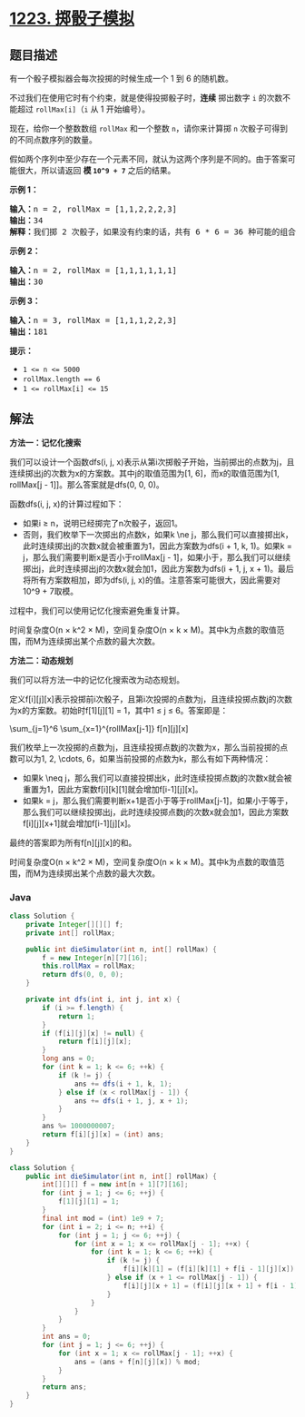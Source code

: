 # [1223. 掷骰子模拟](https://leetcode.cn/problems/dice-roll-simulation)

## 题目描述

<p>有一个骰子模拟器会每次投掷的时候生成一个 1 到 6 的随机数。</p>

<p>不过我们在使用它时有个约束，就是使得投掷骰子时，<strong>连续</strong> 掷出数字&nbsp;<code>i</code>&nbsp;的次数不能超过&nbsp;<code>rollMax[i]</code>（<code>i</code>&nbsp;从 1 开始编号）。</p>

<p>现在，给你一个整数数组&nbsp;<code>rollMax</code>&nbsp;和一个整数&nbsp;<code>n</code>，请你来计算掷&nbsp;<code>n</code>&nbsp;次骰子可得到的不同点数序列的数量。</p>

<p>假如两个序列中至少存在一个元素不同，就认为这两个序列是不同的。由于答案可能很大，所以请返回 <strong>模&nbsp;<code>10^9 + 7</code></strong>&nbsp;之后的结果。</p>

<p><strong>示例 1：</strong></p>

<pre><strong>输入：</strong>n = 2, rollMax = [1,1,2,2,2,3]
<strong>输出：</strong>34
<strong>解释：</strong>我们掷 2 次骰子，如果没有约束的话，共有 6 * 6 = 36 种可能的组合。但是根据 rollMax 数组，数字 1 和 2 最多连续出现一次，所以不会出现序列 (1,1) 和 (2,2)。因此，最终答案是 36-2 = 34。
</pre>

<p><strong>示例 2：</strong></p>

<pre><strong>输入：</strong>n = 2, rollMax = [1,1,1,1,1,1]
<strong>输出：</strong>30
</pre>

<p><strong>示例 3：</strong></p>

<pre><strong>输入：</strong>n = 3, rollMax = [1,1,1,2,2,3]
<strong>输出：</strong>181
</pre>

<p><strong>提示：</strong></p>

<ul>
	<li><code>1 &lt;= n &lt;= 5000</code></li>
	<li><code>rollMax.length == 6</code></li>
	<li><code>1 &lt;= rollMax[i] &lt;= 15</code></li>
</ul>

## 解法

**方法一：记忆化搜索**

我们可以设计一个函数dfs(i, j, x)表示从第i次掷骰子开始，当前掷出的点数为j，且连续掷出j的次数为x的方案数。其中j的取值范围为[1, 6]，而x的取值范围为[1, rollMax[j - 1]]。那么答案就是dfs(0, 0, 0)。

函数dfs(i, j, x)的计算过程如下：

-   如果i ≥ n，说明已经掷完了n次骰子，返回1。
-   否则，我们枚举下一次掷出的点数k，如果k \ne j，那么我们可以直接掷出k，此时连续掷出j的次数x就会被重置为1，因此方案数为dfs(i + 1, k, 1)。如果k = j，那么我们需要判断x是否小于rollMax[j - 1]，如果小于，那么我们可以继续掷出j，此时连续掷出j的次数x就会加1，因此方案数为dfs(i + 1, j, x + 1)。最后将所有方案数相加，即为dfs(i, j, x)的值。注意答案可能很大，因此需要对10^9 + 7取模。

过程中，我们可以使用记忆化搜索避免重复计算。

时间复杂度O(n × k^2 × M)，空间复杂度O(n × k × M)。其中k为点数的取值范围，而M为连续掷出某个点数的最大次数。

**方法二：动态规划**

我们可以将方法一中的记忆化搜索改为动态规划。

定义f[i][j][x]表示投掷前i次骰子，且第i次投掷的点数为j，且连续投掷点数j的次数为x的方案数。初始时f[1][j][1] = 1，其中1 ≤ j ≤ 6。答案即是：


\sum_{j=1}^6 \sum_{x=1}^{rollMax[j-1]} f[n][j][x]


我们枚举上一次投掷的点数为j，且连续投掷点数j的次数为x，那么当前投掷的点数可以为1, 2, \cdots, 6，如果当前投掷的点数为k，那么有如下两种情况：

-   如果k \neq j，那么我们可以直接投掷出k，此时连续投掷点数j的次数x就会被重置为1，因此方案数f[i][k][1]就会增加f[i-1][j][x]。
-   如果k = j，那么我们需要判断x+1是否小于等于rollMax[j-1]，如果小于等于，那么我们可以继续投掷出j，此时连续投掷点数j的次数x就会加1，因此方案数f[i][j][x+1]就会增加f[i-1][j][x]。

最终的答案即为所有f[n][j][x]的和。

时间复杂度O(n × k^2 × M)，空间复杂度O(n × k × M)。其中k为点数的取值范围，而M为连续掷出某个点数的最大次数。

### **Java**

```java
class Solution {
    private Integer[][][] f;
    private int[] rollMax;

    public int dieSimulator(int n, int[] rollMax) {
        f = new Integer[n][7][16];
        this.rollMax = rollMax;
        return dfs(0, 0, 0);
    }

    private int dfs(int i, int j, int x) {
        if (i >= f.length) {
            return 1;
        }
        if (f[i][j][x] != null) {
            return f[i][j][x];
        }
        long ans = 0;
        for (int k = 1; k <= 6; ++k) {
            if (k != j) {
                ans += dfs(i + 1, k, 1);
            } else if (x < rollMax[j - 1]) {
                ans += dfs(i + 1, j, x + 1);
            }
        }
        ans %= 1000000007;
        return f[i][j][x] = (int) ans;
    }
}
```

```java
class Solution {
    public int dieSimulator(int n, int[] rollMax) {
        int[][][] f = new int[n + 1][7][16];
        for (int j = 1; j <= 6; ++j) {
            f[1][j][1] = 1;
        }
        final int mod = (int) 1e9 + 7;
        for (int i = 2; i <= n; ++i) {
            for (int j = 1; j <= 6; ++j) {
                for (int x = 1; x <= rollMax[j - 1]; ++x) {
                    for (int k = 1; k <= 6; ++k) {
                        if (k != j) {
                            f[i][k][1] = (f[i][k][1] + f[i - 1][j][x]) % mod;
                        } else if (x + 1 <= rollMax[j - 1]) {
                            f[i][j][x + 1] = (f[i][j][x + 1] + f[i - 1][j][x]) % mod;
                        }
                    }
                }
            }
        }
        int ans = 0;
        for (int j = 1; j <= 6; ++j) {
            for (int x = 1; x <= rollMax[j - 1]; ++x) {
                ans = (ans + f[n][j][x]) % mod;
            }
        }
        return ans;
    }
}
```
